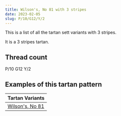 ```yaml
---
title: Wilson's, No 81 with 3 stripes
date: 2023-02-05
slug: P/10/G12/Y/2
---
```

This is a list of all the tartan sett variants with 3 stripes.

It is a 3 stripes tartan.


## Thread count
P/10 G12 Y/2

## Examples of this tartan pattern

| Tartan Variants |
|---------------|
| [Wilson's, No 81](/variants/p/10/g12/y/2-g008000-p800080-yf0c000)||
